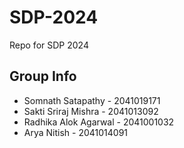 # SDP-2024
Repo for SDP 2024

## Group Info
  - Somnath Satapathy - 2041019171
  - Sakti Sriraj Mishra - 2041013092
  - Radhika Alok Agarwal - 2041001032
  - Arya Nitish - 2041014091
